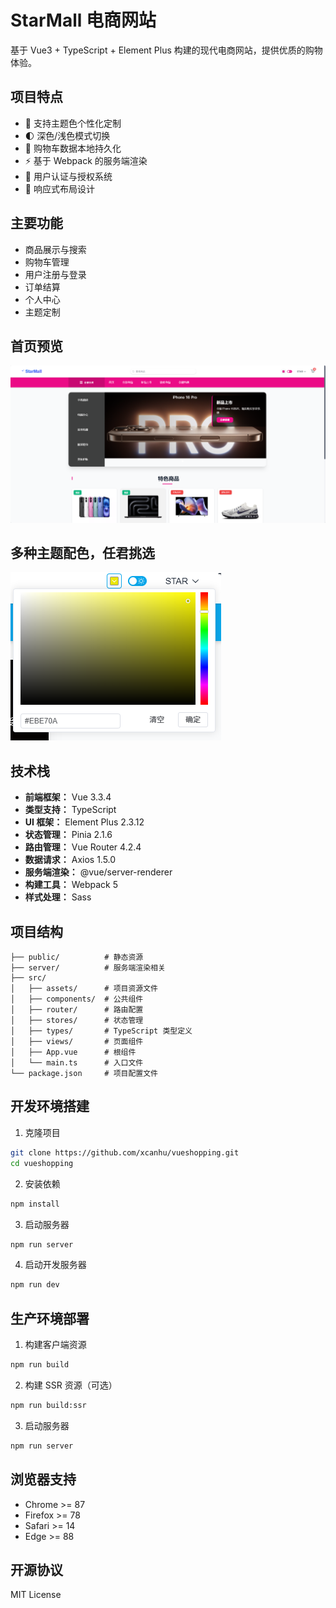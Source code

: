 # StarMall 电商网站

基于 Vue3 + TypeScript + Element Plus 构建的现代电商网站，提供优质的购物体验。

## 项目特点

- 🎨 支持主题色个性化定制
- 🌓 深色/浅色模式切换
- 💾 购物车数据本地持久化
- ⚡️ 基于 Webpack 的服务端渲染
- 🔐 用户认证与授权系统
- 📱 响应式布局设计

## 主要功能

- 商品展示与搜索
- 购物车管理
- 用户注册与登录
- 订单结算
- 个人中心
- 主题定制

## 首页预览

![预览图](./public/preview.png)


## 多种主题配色，任君挑选
![主题配色](./public/d8dac609885705d8e5a33c69e8ecb29.png)


## 技术栈

- **前端框架：** Vue 3.3.4
- **类型支持：** TypeScript
- **UI 框架：** Element Plus 2.3.12
- **状态管理：** Pinia 2.1.6
- **路由管理：** Vue Router 4.2.4
- **数据请求：** Axios 1.5.0
- **服务端渲染：** @vue/server-renderer
- **构建工具：** Webpack 5
- **样式处理：** Sass


## 项目结构

```
├── public/          # 静态资源
├── server/          # 服务端渲染相关
├── src/
│   ├── assets/      # 项目资源文件
│   ├── components/  # 公共组件
│   ├── router/      # 路由配置
│   ├── stores/      # 状态管理
│   ├── types/       # TypeScript 类型定义
│   ├── views/       # 页面组件
│   ├── App.vue      # 根组件
│   └── main.ts      # 入口文件
└── package.json     # 项目配置文件
```

## 开发环境搭建

1. 克隆项目
```bash
git clone https://github.com/xcanhu/vueshopping.git
cd vueshopping
```

2. 安装依赖
```bash
npm install
```

3. 启动服务器
```bash
npm run server
```

4. 启动开发服务器
```bash
npm run dev
```

## 生产环境部署

1. 构建客户端资源
```bash
npm run build
```

2. 构建 SSR 资源（可选）
```bash
npm run build:ssr
```

3. 启动服务器
```bash
npm run server
```

## 浏览器支持

- Chrome >= 87
- Firefox >= 78
- Safari >= 14
- Edge >= 88

## 开源协议

MIT License
